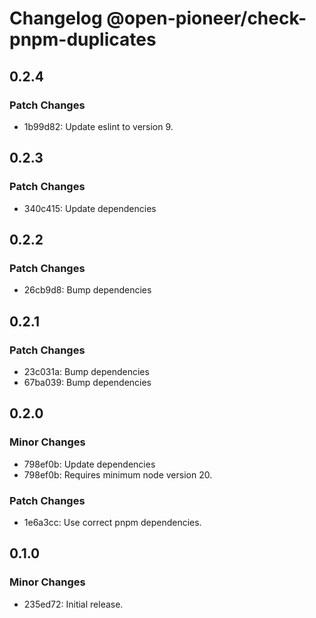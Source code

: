 # Changelog @open-pioneer/check-pnpm-duplicates

## 0.2.4

### Patch Changes

- 1b99d82: Update eslint to version 9.

## 0.2.3

### Patch Changes

- 340c415: Update dependencies

## 0.2.2

### Patch Changes

- 26cb9d8: Bump dependencies

## 0.2.1

### Patch Changes

- 23c031a: Bump dependencies
- 67ba039: Bump dependencies

## 0.2.0

### Minor Changes

- 798ef0b: Update dependencies
- 798ef0b: Requires minimum node version 20.

### Patch Changes

- 1e6a3cc: Use correct pnpm dependencies.

## 0.1.0

### Minor Changes

- 235ed72: Initial release.
